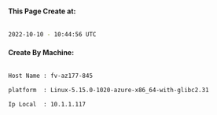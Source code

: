 
   
#### This Page Create at:

```bash

2022-10-10 - 10:44:56 UTC

```

#### Create By Machine:

```bash

Host Name : fv-az177-845

platform  : Linux-5.15.0-1020-azure-x86_64-with-glibc2.31

Ip Local  : 10.1.1.117

```

